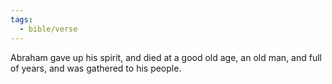 ```yaml
---
tags:
  - bible/verse
---
```

Abraham gave up his spirit, and died at a good old age, an old man, and full of years, and was gathered to his people.
